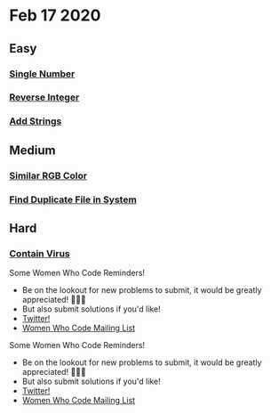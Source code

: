 # Feb 17 2020

## Easy
### [Single Number](https://github.com/WomenWhoCodeNYC/Algorithms/blob/master/challenges/singleNumber/singleNumber.md)
### [Reverse Integer](https://github.com/WomenWhoCodeNYC/Algorithms/blob/master/challenges/reverseInteger/reverseInteger.md)
### [Add Strings](https://github.com/WomenWhoCodeNYC/Algorithms/blob/master/challenges/addStrings/addStrings.md)

## Medium
### [Similar RGB Color](https://github.com/WomenWhoCodeNYC/Algorithms/blob/master/challenges/grumpyBookstoreOwner/grumpyBookstoreOwner.md)
### [Find Duplicate File in System](https://github.com/WomenWhoCodeNYC/Algorithms/blob/master/challenges/FindDuplicateFileinSystem/FindDuplicateFileinSystem.md)

## Hard
### [Contain Virus](https://github.com/WomenWhoCodeNYC/Algorithms/blob/master/challenges/containVirus/containVirus.md)

Some Women Who Code Reminders!
* Be on the lookout for new problems to submit, it would be greatly appreciated! 🙏🙏🙏
* But also submit solutions if you'd like!
* [Twitter!](https://twitter.com/WomenWhoCodeNYC)
* [Women Who Code Mailing List](https://www.womenwhocode.com/)



Some Women Who Code Reminders!
* Be on the lookout for new problems to submit, it would be greatly appreciated! 🙏🙏🙏
* But also submit solutions if you'd like!
* [Twitter!](https://twitter.com/WomenWhoCodeNYC)
* [Women Who Code Mailing List](https://www.womenwhocode.com/)


